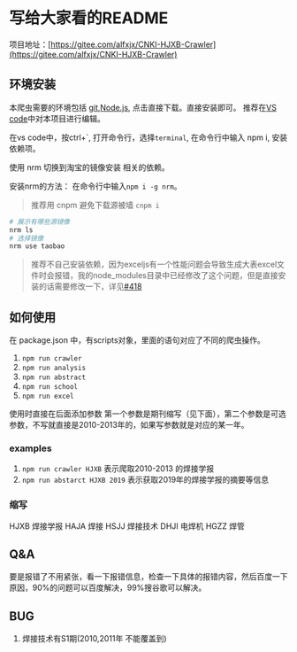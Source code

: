 # 写给大家看的README

项目地址：[https://gitee.com/alfxjx/CNKI-HJXB-Crawler](https://gitee.com/alfxjx/CNKI-HJXB-Crawler)

## 环境安装

本爬虫需要的环境包括 [git](https://npm.taobao.org/mirrors/git-for-windows/v2.27.0.windows.1/),[Node.js](https://nodejs.org/en/), 点击直接下载。直接安装即可。
推荐在[VS code](https://code.visualstudio.com/)中对本项目进行编辑。

在vs code中，按ctrl+\`, 打开命令行，选择`terminal`, 在命令行中输入 npm i, 安装依赖项。

使用 nrm 切换到淘宝的镜像安装 相关的依赖。

安装nrm的方法： 在命令行中输入`npm i -g nrm`。

> 推荐用 cnpm 避免下载源被墙 `cnpm i`

```bash
# 展示有哪些源镜像
nrm ls
# 选择镜像
nrm use taobao
```
> 推荐不自己安装依赖，因为exceljs有一个性能问题会导致生成大表excel文件时会报错，我的node_modules目录中已经修改了这个问题，但是直接安装的话需要修改一下，详见[#418](https://github.com/exceljs/exceljs/issues/418)

## 如何使用

在 package.json 中，有scripts对象，里面的语句对应了不同的爬虫操作。

1. `npm run crawler`
2. `npm run analysis`
3. `npm run abstract`
4. `npm run school`
5. `npm run excel`

使用时直接在后面添加参数 第一个参数是期刊缩写（见下面），第二个参数是可选参数，不写就直接是2010-2013年的，如果写参数就是对应的某一年。

### examples

1. `npm run crawler HJXB` 表示爬取2010-2013 的焊接学报
2. `npm run abstarct HJXB 2019` 表示获取2019年的焊接学报的摘要等信息

### 缩写

HJXB 焊接学报
HAJA 焊接
HSJJ 焊接技术
DHJI 电焊机
HGZZ 焊管

## Q&A

要是报错了不用紧张，看一下报错信息，检查一下具体的报错内容，然后百度一下原因，90%的问题可以百度解决，99%搜谷歌可以解决。

## BUG

1. 焊接技术有S1期(2010,2011年 不能覆盖到)